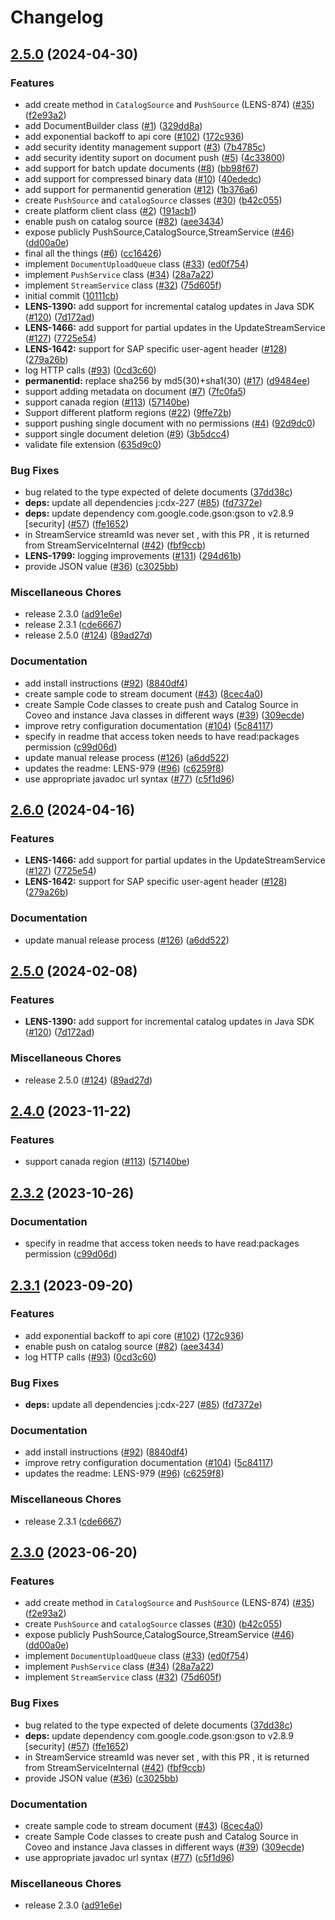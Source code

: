 # Changelog

## [2.5.0](https://github.com/coveo/push-api-client.java/compare/v2.6.0...v2.5.0) (2024-04-30)


### Features

* add create method in `CatalogSource` and `PushSource` (LENS-874) ([#35](https://github.com/coveo/push-api-client.java/issues/35)) ([f2e93a2](https://github.com/coveo/push-api-client.java/commit/f2e93a243a9a85f88c755cd8ac1f9389a74dae52))
* add DocumentBuilder class ([#1](https://github.com/coveo/push-api-client.java/issues/1)) ([329dd8a](https://github.com/coveo/push-api-client.java/commit/329dd8a5f26533e24fa3707f8684723f4ad89da8))
* add exponential backoff to api core ([#102](https://github.com/coveo/push-api-client.java/issues/102)) ([172c936](https://github.com/coveo/push-api-client.java/commit/172c936101a56c6e9757a9e3f818ec38fbfb6cd3))
* add security identity management support ([#3](https://github.com/coveo/push-api-client.java/issues/3)) ([7b4785c](https://github.com/coveo/push-api-client.java/commit/7b4785c7e5ffa6cd078625c5ce0048f429c47265))
* add security identity suport on document push ([#5](https://github.com/coveo/push-api-client.java/issues/5)) ([4c33800](https://github.com/coveo/push-api-client.java/commit/4c338001d2ce0ed8f4fd0e5ffc148fb92dfc91c1))
* add support for batch update documents  ([#8](https://github.com/coveo/push-api-client.java/issues/8)) ([bb98f67](https://github.com/coveo/push-api-client.java/commit/bb98f67219d75fbd8fdd4912718abe64f1fd4e4e))
* add support for compressed binary data ([#10](https://github.com/coveo/push-api-client.java/issues/10)) ([40ededc](https://github.com/coveo/push-api-client.java/commit/40ededc14642c449e4bd9e9acf619db0a63b5eff))
* add support for permanentid generation ([#12](https://github.com/coveo/push-api-client.java/issues/12)) ([1b376a6](https://github.com/coveo/push-api-client.java/commit/1b376a6fde0a533bec06b96e4f5b6b24b4dfc875))
* create `PushSource` and `catalogSource` classes ([#30](https://github.com/coveo/push-api-client.java/issues/30)) ([b42c055](https://github.com/coveo/push-api-client.java/commit/b42c055cc3527e705f446a64e6fbf926c7f12eb0))
* create platform client class ([#2](https://github.com/coveo/push-api-client.java/issues/2)) ([191acb1](https://github.com/coveo/push-api-client.java/commit/191acb1853501ccf479176ba68393d77b3bf856b))
* enable push on catalog source ([#82](https://github.com/coveo/push-api-client.java/issues/82)) ([aee3434](https://github.com/coveo/push-api-client.java/commit/aee34340e53c179963e8adfe25168071f6f435b4))
* expose publicly PushSource,CatalogSource,StreamService ([#46](https://github.com/coveo/push-api-client.java/issues/46)) ([dd00a0e](https://github.com/coveo/push-api-client.java/commit/dd00a0ef8f2df82ceb6e09eeb0f69671d9c99d5d))
* final all the things ([#6](https://github.com/coveo/push-api-client.java/issues/6)) ([cc16426](https://github.com/coveo/push-api-client.java/commit/cc1642603aefc1ad751019f22ed4e54dddcbd596))
* implement `DocumentUploadQueue` class ([#33](https://github.com/coveo/push-api-client.java/issues/33)) ([ed0f754](https://github.com/coveo/push-api-client.java/commit/ed0f754b5cf16527a92070bab8a58cdfa8287dfe))
* implement `PushService` class ([#34](https://github.com/coveo/push-api-client.java/issues/34)) ([28a7a22](https://github.com/coveo/push-api-client.java/commit/28a7a220e0fe48df52d542f585e553014ef4e271))
* implement `StreamService` class ([#32](https://github.com/coveo/push-api-client.java/issues/32)) ([75d605f](https://github.com/coveo/push-api-client.java/commit/75d605f2d88d02e9ff3e045f1cc56356c1a2bc46))
* initial commit ([10111cb](https://github.com/coveo/push-api-client.java/commit/10111cb7c8e7d9229f0688fe7daacc2b3c9c2aea))
* **LENS-1390:** add support for incremental catalog updates in Java SDK ([#120](https://github.com/coveo/push-api-client.java/issues/120)) ([7d172ad](https://github.com/coveo/push-api-client.java/commit/7d172ad02541f939512e17f1b6d2b65afe47f42a))
* **LENS-1466:** add support for partial updates in the UpdateStreamService ([#127](https://github.com/coveo/push-api-client.java/issues/127)) ([7725e54](https://github.com/coveo/push-api-client.java/commit/7725e543985a2bef8b2ea5ff4bf135e3f69eee32))
* **LENS-1642:** support for SAP specific user-agent header ([#128](https://github.com/coveo/push-api-client.java/issues/128)) ([279a26b](https://github.com/coveo/push-api-client.java/commit/279a26bead907fb462ff194b96b84bf5c4f92cf3))
* log HTTP calls ([#93](https://github.com/coveo/push-api-client.java/issues/93)) ([0cd3c60](https://github.com/coveo/push-api-client.java/commit/0cd3c60409d06a6b7438e233ec2c869530c4ecf5))
* **permanentid:** replace sha256 by md5(30)+sha1(30) ([#17](https://github.com/coveo/push-api-client.java/issues/17)) ([d9484ee](https://github.com/coveo/push-api-client.java/commit/d9484ee590a8c837f1657494d58306fef1263efa))
* support adding metadata on document ([#7](https://github.com/coveo/push-api-client.java/issues/7)) ([7fc0fa5](https://github.com/coveo/push-api-client.java/commit/7fc0fa5981283e75bfaa870967c43f8ab85c1981))
* support canada region ([#113](https://github.com/coveo/push-api-client.java/issues/113)) ([57140be](https://github.com/coveo/push-api-client.java/commit/57140be06d76042cf66d110e78469b48158728a5))
* Support different platform regions ([#22](https://github.com/coveo/push-api-client.java/issues/22)) ([9ffe72b](https://github.com/coveo/push-api-client.java/commit/9ffe72bd17c640594898a037dc248066b99a6c9f))
* support pushing single document with no permissions ([#4](https://github.com/coveo/push-api-client.java/issues/4)) ([92d9dc0](https://github.com/coveo/push-api-client.java/commit/92d9dc02fecd487b42026e095eb9ff8eae5d0bdd))
* support single document deletion ([#9](https://github.com/coveo/push-api-client.java/issues/9)) ([3b5dcc4](https://github.com/coveo/push-api-client.java/commit/3b5dcc4edec5cdf696135e756cd2a960b91d5863))
* validate file extension ([635d9c0](https://github.com/coveo/push-api-client.java/commit/635d9c0f81519e936c49a3b3a16feb15f1da2f7b))


### Bug Fixes

* bug related to the type expected of delete documents ([37dd38c](https://github.com/coveo/push-api-client.java/commit/37dd38c12797f4dea4d1a2d088e264942f25c23f))
* **deps:** update all dependencies j:cdx-227 ([#85](https://github.com/coveo/push-api-client.java/issues/85)) ([fd7372e](https://github.com/coveo/push-api-client.java/commit/fd7372e692eba59446c3c122c8e2f0c86c6fe319))
* **deps:** update dependency com.google.code.gson:gson to v2.8.9 [security] ([#57](https://github.com/coveo/push-api-client.java/issues/57)) ([ffe1652](https://github.com/coveo/push-api-client.java/commit/ffe1652d60601f028eac0e43f2b7a51c483bd979))
* in StreamService streamId was never set , with this PR , it is returned from StreamServiceInternal ([#42](https://github.com/coveo/push-api-client.java/issues/42)) ([fbf9ccb](https://github.com/coveo/push-api-client.java/commit/fbf9ccbb23a132a6f13fa35c0eb456ec6636f79b))
* **LENS-1799:** logging improvements ([#131](https://github.com/coveo/push-api-client.java/issues/131)) ([294d61b](https://github.com/coveo/push-api-client.java/commit/294d61bdd4e2d9debb50ea20383e77251544fb49))
* provide JSON value ([#36](https://github.com/coveo/push-api-client.java/issues/36)) ([c3025bb](https://github.com/coveo/push-api-client.java/commit/c3025bbe96933902bb31b181734a60bcea1420f5))


### Miscellaneous Chores

* release 2.3.0 ([ad91e6e](https://github.com/coveo/push-api-client.java/commit/ad91e6eb12d329d50549c3cc5f219819d8f0d66b))
* release 2.3.1 ([cde6667](https://github.com/coveo/push-api-client.java/commit/cde66677d58a87782a2c0125ebf98cd24a7b19fe))
* release 2.5.0 ([#124](https://github.com/coveo/push-api-client.java/issues/124)) ([89ad27d](https://github.com/coveo/push-api-client.java/commit/89ad27d6a8a94ce7817115b965e29459cbd8e647))


### Documentation

* add install instructions ([#92](https://github.com/coveo/push-api-client.java/issues/92)) ([8840df4](https://github.com/coveo/push-api-client.java/commit/8840df44dc6af6c83593c86066d609b78d5e3805))
* create sample code  to stream document ([#43](https://github.com/coveo/push-api-client.java/issues/43)) ([8cec4a0](https://github.com/coveo/push-api-client.java/commit/8cec4a095b090ae13a7ad66dd1fa79bd45770b8f))
* create Sample Code classes to create push and Catalog Source in Coveo and instance Java classes in different ways  ([#39](https://github.com/coveo/push-api-client.java/issues/39)) ([309ecde](https://github.com/coveo/push-api-client.java/commit/309ecdeec270d85e001ec4a1414cc4733f5032c3))
* improve retry configuration documentation ([#104](https://github.com/coveo/push-api-client.java/issues/104)) ([5c84117](https://github.com/coveo/push-api-client.java/commit/5c8411793ad5eae4f94af6ee55451c1749cffaca))
* specify in readme that access token needs to have read:packages permission ([c99d06d](https://github.com/coveo/push-api-client.java/commit/c99d06d9e7d626c74a165df05eaf3aaeed703795))
* update manual release process ([#126](https://github.com/coveo/push-api-client.java/issues/126)) ([a6dd522](https://github.com/coveo/push-api-client.java/commit/a6dd522acb62a168adde512bfe50f8199c7fb20c))
* updates the readme: LENS-979 ([#96](https://github.com/coveo/push-api-client.java/issues/96)) ([c6259f8](https://github.com/coveo/push-api-client.java/commit/c6259f84dc1d61bb6ee290c95f81ecb6d949805a))
* use appropriate javadoc url syntax ([#77](https://github.com/coveo/push-api-client.java/issues/77)) ([c5f1d96](https://github.com/coveo/push-api-client.java/commit/c5f1d966e7bd757459a1a1de14c25ec7650de086))

## [2.6.0](https://github.com/coveo/push-api-client.java/compare/v2.5.0...v2.6.0) (2024-04-16)


### Features

* **LENS-1466:** add support for partial updates in the UpdateStreamService ([#127](https://github.com/coveo/push-api-client.java/issues/127)) ([7725e54](https://github.com/coveo/push-api-client.java/commit/7725e543985a2bef8b2ea5ff4bf135e3f69eee32))
* **LENS-1642:** support for SAP specific user-agent header ([#128](https://github.com/coveo/push-api-client.java/issues/128)) ([279a26b](https://github.com/coveo/push-api-client.java/commit/279a26bead907fb462ff194b96b84bf5c4f92cf3))


### Documentation

* update manual release process ([#126](https://github.com/coveo/push-api-client.java/issues/126)) ([a6dd522](https://github.com/coveo/push-api-client.java/commit/a6dd522acb62a168adde512bfe50f8199c7fb20c))

## [2.5.0](https://github.com/coveo/push-api-client.java/compare/v2.4.0...v2.5.0) (2024-02-08)


### Features

* **LENS-1390:** add support for incremental catalog updates in Java SDK ([#120](https://github.com/coveo/push-api-client.java/issues/120)) ([7d172ad](https://github.com/coveo/push-api-client.java/commit/7d172ad02541f939512e17f1b6d2b65afe47f42a))

### Miscellaneous Chores

* release 2.5.0 ([#124](https://github.com/coveo/push-api-client.java/issues/124)) ([89ad27d](https://github.com/coveo/push-api-client.java/commit/89ad27d6a8a94ce7817115b965e29459cbd8e647))

## [2.4.0](https://github.com/coveo/push-api-client.java/compare/v2.3.2...v2.4.0) (2023-11-22)


### Features

* support canada region ([#113](https://github.com/coveo/push-api-client.java/issues/113)) ([57140be](https://github.com/coveo/push-api-client.java/commit/57140be06d76042cf66d110e78469b48158728a5))

## [2.3.2](https://github.com/coveo/push-api-client.java/compare/v2.3.1...v2.3.2) (2023-10-26)


### Documentation

* specify in readme that access token needs to have read:packages permission ([c99d06d](https://github.com/coveo/push-api-client.java/commit/c99d06d9e7d626c74a165df05eaf3aaeed703795))

## [2.3.1](https://github.com/coveo/push-api-client.java/compare/v2.3.0...v2.3.1) (2023-09-20)


### Features

* add exponential backoff to api core ([#102](https://github.com/coveo/push-api-client.java/issues/102)) ([172c936](https://github.com/coveo/push-api-client.java/commit/172c936101a56c6e9757a9e3f818ec38fbfb6cd3))
* enable push on catalog source ([#82](https://github.com/coveo/push-api-client.java/issues/82)) ([aee3434](https://github.com/coveo/push-api-client.java/commit/aee34340e53c179963e8adfe25168071f6f435b4))
* log HTTP calls ([#93](https://github.com/coveo/push-api-client.java/issues/93)) ([0cd3c60](https://github.com/coveo/push-api-client.java/commit/0cd3c60409d06a6b7438e233ec2c869530c4ecf5))


### Bug Fixes

* **deps:** update all dependencies j:cdx-227 ([#85](https://github.com/coveo/push-api-client.java/issues/85)) ([fd7372e](https://github.com/coveo/push-api-client.java/commit/fd7372e692eba59446c3c122c8e2f0c86c6fe319))


### Documentation

* add install instructions ([#92](https://github.com/coveo/push-api-client.java/issues/92)) ([8840df4](https://github.com/coveo/push-api-client.java/commit/8840df44dc6af6c83593c86066d609b78d5e3805))
* improve retry configuration documentation ([#104](https://github.com/coveo/push-api-client.java/issues/104)) ([5c84117](https://github.com/coveo/push-api-client.java/commit/5c8411793ad5eae4f94af6ee55451c1749cffaca))
* updates the readme: LENS-979 ([#96](https://github.com/coveo/push-api-client.java/issues/96)) ([c6259f8](https://github.com/coveo/push-api-client.java/commit/c6259f84dc1d61bb6ee290c95f81ecb6d949805a))


### Miscellaneous Chores

* release 2.3.1 ([cde6667](https://github.com/coveo/push-api-client.java/commit/cde66677d58a87782a2c0125ebf98cd24a7b19fe))

## [2.3.0](https://github.com/coveo/push-api-client.java/compare/v2.2.0...v2.3.0) (2023-06-20)


### Features

* add create method in `CatalogSource` and `PushSource` (LENS-874) ([#35](https://github.com/coveo/push-api-client.java/issues/35)) ([f2e93a2](https://github.com/coveo/push-api-client.java/commit/f2e93a243a9a85f88c755cd8ac1f9389a74dae52))
* create `PushSource` and `catalogSource` classes ([#30](https://github.com/coveo/push-api-client.java/issues/30)) ([b42c055](https://github.com/coveo/push-api-client.java/commit/b42c055cc3527e705f446a64e6fbf926c7f12eb0))
* expose publicly PushSource,CatalogSource,StreamService ([#46](https://github.com/coveo/push-api-client.java/issues/46)) ([dd00a0e](https://github.com/coveo/push-api-client.java/commit/dd00a0ef8f2df82ceb6e09eeb0f69671d9c99d5d))
* implement `DocumentUploadQueue` class ([#33](https://github.com/coveo/push-api-client.java/issues/33)) ([ed0f754](https://github.com/coveo/push-api-client.java/commit/ed0f754b5cf16527a92070bab8a58cdfa8287dfe))
* implement `PushService` class ([#34](https://github.com/coveo/push-api-client.java/issues/34)) ([28a7a22](https://github.com/coveo/push-api-client.java/commit/28a7a220e0fe48df52d542f585e553014ef4e271))
* implement `StreamService` class ([#32](https://github.com/coveo/push-api-client.java/issues/32)) ([75d605f](https://github.com/coveo/push-api-client.java/commit/75d605f2d88d02e9ff3e045f1cc56356c1a2bc46))


### Bug Fixes

* bug related to the type expected of delete documents ([37dd38c](https://github.com/coveo/push-api-client.java/commit/37dd38c12797f4dea4d1a2d088e264942f25c23f))
* **deps:** update dependency com.google.code.gson:gson to v2.8.9 [security] ([#57](https://github.com/coveo/push-api-client.java/issues/57)) ([ffe1652](https://github.com/coveo/push-api-client.java/commit/ffe1652d60601f028eac0e43f2b7a51c483bd979))
* in StreamService streamId was never set , with this PR , it is returned from StreamServiceInternal ([#42](https://github.com/coveo/push-api-client.java/issues/42)) ([fbf9ccb](https://github.com/coveo/push-api-client.java/commit/fbf9ccbb23a132a6f13fa35c0eb456ec6636f79b))
* provide JSON value ([#36](https://github.com/coveo/push-api-client.java/issues/36)) ([c3025bb](https://github.com/coveo/push-api-client.java/commit/c3025bbe96933902bb31b181734a60bcea1420f5))


### Documentation

* create sample code  to stream document ([#43](https://github.com/coveo/push-api-client.java/issues/43)) ([8cec4a0](https://github.com/coveo/push-api-client.java/commit/8cec4a095b090ae13a7ad66dd1fa79bd45770b8f))
* create Sample Code classes to create push and Catalog Source in Coveo and instance Java classes in different ways  ([#39](https://github.com/coveo/push-api-client.java/issues/39)) ([309ecde](https://github.com/coveo/push-api-client.java/commit/309ecdeec270d85e001ec4a1414cc4733f5032c3))
* use appropriate javadoc url syntax ([#77](https://github.com/coveo/push-api-client.java/issues/77)) ([c5f1d96](https://github.com/coveo/push-api-client.java/commit/c5f1d966e7bd757459a1a1de14c25ec7650de086))


### Miscellaneous Chores

* release 2.3.0 ([ad91e6e](https://github.com/coveo/push-api-client.java/commit/ad91e6eb12d329d50549c3cc5f219819d8f0d66b))
